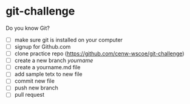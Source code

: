 # git-challenge

Do you know Git?

* [ ] make sure git is installed on your computer
* [ ] signup for Github.com
* [ ] clone practice repo (https://github.com/cenw-wscoe/git-challenge)
* [ ] create a new branch _yourname_
* [ ] create a yourname.md file
* [ ] add sample tetx to new file
* [ ] commit new file
* [ ] push new branch
* [ ] pull request
